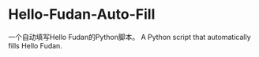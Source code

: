 # Hello-Fudan-Auto-Fill
一个自动填写Hello Fudan的Python脚本。
A Python script that automatically fills Hello Fudan.
